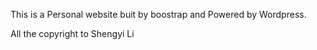 This is a Personal website buit by boostrap and Powered by Wordpress.

All the copyright to Shengyi Li